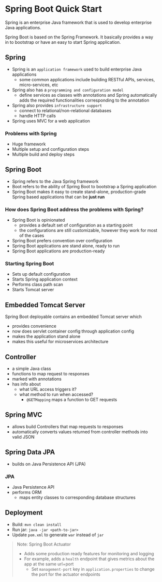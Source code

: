 # Spring Boot Quick Start

Spring is an enterprise Java framework that is used to develop enterprise Java applications.

Spring Boot is based on the Spring Framework. It basically provides a way in to bootstrap or have an easy to start Spring application.

## Spring

- Spring is an `application framework` used to build enterprise Java applications
  - some common applications include building RESTful APIs, services, micro-services, etc
- Spring also has a `programming and configuration model`
  - define services as classes with annotations and Spring automatically adds the required functionalities corresponding to the annotation
- Spring also provides `infrastructure support`
  - connect to relational/non-relational databases
  - handle HTTP calls
- Spring uses MVC for a web application

### Problems with Spring

- Huge framework
- Multiple setup and configuration steps
- Multiple build and deploy steps

## Spring Boot

- Spring refers to the Java Spring framework
- Boot refers to the ability of Spring Boot to bootstrap a Spring application
- Spring Boot makes it easy to create stand-alone, production-grade Spring based applications that can be **just run**

### How does Spring Boot address the problems with Spring?

- Spring Boot is opinionated
  - provides a default set of configuration as a starting point
  - the configurations are still customizable, however they work for most of the cases
- Spring Boot prefers convention over configuration
- Spring Boot applications are stand alone, ready to run
- Spring Boot applications are production-ready

### Starting Spring Boot

- Sets up default configuration
- Starts Spring application context
- Performs class path scan
- Starts Tomcat server

## Embedded Tomcat Server

Spring Boot deployable contains an embedded Tomcat server which

- provides convenience
- now does servlet container config through application config
- makes the application stand alone
- makes this useful for microservices architecture

## Controller

- a simple Java class
- functions to map request to responses
- marked with annotations
- has info about
  - what URL access triggers it?
  - what method to run when accessed?
    - `@GETMapping` maps a function to GET requests

## Spring MVC

- allows build Controllers that map requests to responses
- automatically converts values returned from controller methods into valid JSON

## Spring Data JPA

- builds on Java Persistence API (JPA)

### JPA

- Java Persistence API
- performs ORM
  - maps entity classes to corresponding database structures

## Deployment

- Build: `mvn clean install`
- Run jar: `java -jar <path-to-jar>`
- Update `pom.xml` to generate `war` instead of `jar`

> Note: Spring Boot Actuator
>
> - Adds some production ready features for monitoring and logging
> - For example, adds a `health` endpoint that gives metrics about the app at the same url+port
>   - Set `management-port` key in `application.properties` to change the port for the actuator endpoints
